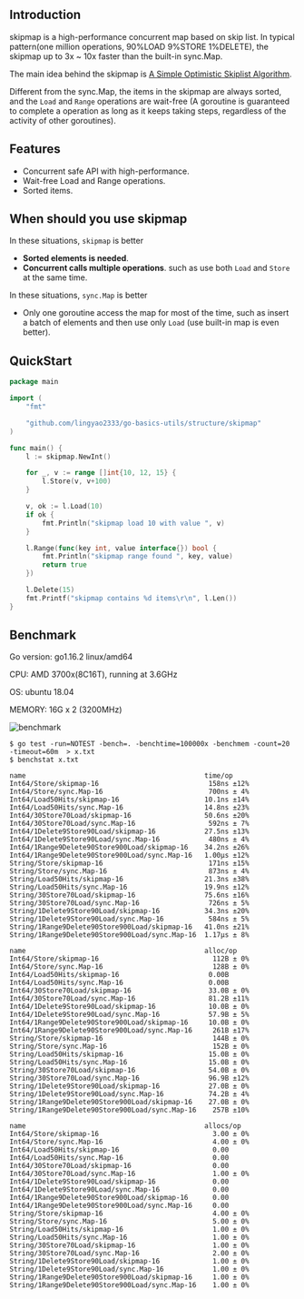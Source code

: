 ## Introduction

skipmap is a high-performance concurrent map based on skip list. In typical pattern(one million operations, 90%LOAD 9%STORE 1%DELETE), the skipmap up to 3x ~ 10x faster than the built-in sync.Map.

The main idea behind the skipmap is [A Simple Optimistic Skiplist Algorithm](<https://people.csail.mit.edu/shanir/publications/LazySkipList.pdf>).

Different from the sync.Map, the items in the skipmap are always sorted, and the `Load` and `Range` operations are wait-free (A goroutine is guaranteed to complete a operation as long as it keeps taking steps, regardless of the activity of other goroutines).



## Features

- Concurrent safe API with high-performance.
- Wait-free Load and Range operations.
- Sorted items.



## When should you use skipmap

In these situations, `skipmap` is better

- **Sorted elements is needed**.
- **Concurrent calls multiple operations**. such as use both `Load` and `Store` at the same time.

In these situations, `sync.Map` is better

- Only one goroutine access the map for most of the time, such as insert a batch of elements and then use only `Load` (use built-in map is even better).



## QuickStart

```go
package main

import (
	"fmt"

	"github.com/lingyao2333/go-basics-utils/structure/skipmap"
)

func main() {
	l := skipmap.NewInt()

	for _, v := range []int{10, 12, 15} {
		l.Store(v, v+100)
	}

	v, ok := l.Load(10)
	if ok {
		fmt.Println("skipmap load 10 with value ", v)
	}

	l.Range(func(key int, value interface{}) bool {
		fmt.Println("skipmap range found ", key, value)
		return true
	})

	l.Delete(15)
	fmt.Printf("skipmap contains %d items\r\n", l.Len())
}

```



## Benchmark

Go version: go1.16.2 linux/amd64

CPU: AMD 3700x(8C16T), running at 3.6GHz

OS: ubuntu 18.04

MEMORY: 16G x 2 (3200MHz)

![benchmark](https://raw.githubusercontent.com/zhangyunhao116/public-data/master/skipmap-benchmark.png)

```shell
$ go test -run=NOTEST -bench=. -benchtime=100000x -benchmem -count=20 -timeout=60m  > x.txt
$ benchstat x.txt
```

```
name                                            time/op
Int64/Store/skipmap-16                           158ns ±12%
Int64/Store/sync.Map-16                          700ns ± 4%
Int64/Load50Hits/skipmap-16                     10.1ns ±14%
Int64/Load50Hits/sync.Map-16                    14.8ns ±23%
Int64/30Store70Load/skipmap-16                  50.6ns ±20%
Int64/30Store70Load/sync.Map-16                  592ns ± 7%
Int64/1Delete9Store90Load/skipmap-16            27.5ns ±13%
Int64/1Delete9Store90Load/sync.Map-16            480ns ± 4%
Int64/1Range9Delete90Store900Load/skipmap-16    34.2ns ±26%
Int64/1Range9Delete90Store900Load/sync.Map-16   1.00µs ±12%
String/Store/skipmap-16                          171ns ±15%
String/Store/sync.Map-16                         873ns ± 4%
String/Load50Hits/skipmap-16                    21.3ns ±38%
String/Load50Hits/sync.Map-16                   19.9ns ±12%
String/30Store70Load/skipmap-16                 75.6ns ±16%
String/30Store70Load/sync.Map-16                 726ns ± 5%
String/1Delete9Store90Load/skipmap-16           34.3ns ±20%
String/1Delete9Store90Load/sync.Map-16           584ns ± 5%
String/1Range9Delete90Store900Load/skipmap-16   41.0ns ±21%
String/1Range9Delete90Store900Load/sync.Map-16  1.17µs ± 8%

name                                            alloc/op
Int64/Store/skipmap-16                            112B ± 0%
Int64/Store/sync.Map-16                           128B ± 0%
Int64/Load50Hits/skipmap-16                      0.00B     
Int64/Load50Hits/sync.Map-16                     0.00B     
Int64/30Store70Load/skipmap-16                   33.0B ± 0%
Int64/30Store70Load/sync.Map-16                  81.2B ±11%
Int64/1Delete9Store90Load/skipmap-16             10.0B ± 0%
Int64/1Delete9Store90Load/sync.Map-16            57.9B ± 5%
Int64/1Range9Delete90Store900Load/skipmap-16     10.0B ± 0%
Int64/1Range9Delete90Store900Load/sync.Map-16     261B ±17%
String/Store/skipmap-16                           144B ± 0%
String/Store/sync.Map-16                          152B ± 0%
String/Load50Hits/skipmap-16                     15.0B ± 0%
String/Load50Hits/sync.Map-16                    15.0B ± 0%
String/30Store70Load/skipmap-16                  54.0B ± 0%
String/30Store70Load/sync.Map-16                 96.9B ±12%
String/1Delete9Store90Load/skipmap-16            27.0B ± 0%
String/1Delete9Store90Load/sync.Map-16           74.2B ± 4%
String/1Range9Delete90Store900Load/skipmap-16    27.0B ± 0%
String/1Range9Delete90Store900Load/sync.Map-16    257B ±10%

name                                            allocs/op
Int64/Store/skipmap-16                            3.00 ± 0%
Int64/Store/sync.Map-16                           4.00 ± 0%
Int64/Load50Hits/skipmap-16                       0.00     
Int64/Load50Hits/sync.Map-16                      0.00     
Int64/30Store70Load/skipmap-16                    0.00     
Int64/30Store70Load/sync.Map-16                   1.00 ± 0%
Int64/1Delete9Store90Load/skipmap-16              0.00     
Int64/1Delete9Store90Load/sync.Map-16             0.00     
Int64/1Range9Delete90Store900Load/skipmap-16      0.00     
Int64/1Range9Delete90Store900Load/sync.Map-16     0.00     
String/Store/skipmap-16                           4.00 ± 0%
String/Store/sync.Map-16                          5.00 ± 0%
String/Load50Hits/skipmap-16                      1.00 ± 0%
String/Load50Hits/sync.Map-16                     1.00 ± 0%
String/30Store70Load/skipmap-16                   1.00 ± 0%
String/30Store70Load/sync.Map-16                  2.00 ± 0%
String/1Delete9Store90Load/skipmap-16             1.00 ± 0%
String/1Delete9Store90Load/sync.Map-16            1.00 ± 0%
String/1Range9Delete90Store900Load/skipmap-16     1.00 ± 0%
String/1Range9Delete90Store900Load/sync.Map-16    1.00 ± 0%
```
